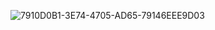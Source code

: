 
![7910D0B1-3E74-4705-AD65-79146EEE9D03](https://user-images.githubusercontent.com/50012514/117296828-167d9600-aea8-11eb-8d70-f90b53b789b8.png)


<!--
**WatermelonXIGUAGUA/WatermelonXIGUAGUA** is a ✨ _special_ ✨ repository because its `README.md` (this file) appears on your GitHub profile.

Here are some ideas to get you started:

- 🔭 I’m currently working on ...
- 🌱 I’m currently learning ...
- 👯 I’m looking to collaborate on ...
- 🤔 I’m looking for help with ...
- 💬 Ask me about ...
- 📫 How to reach me: ...
- 😄 Pronouns: ...
- ⚡ Fun fact: ...
-->
